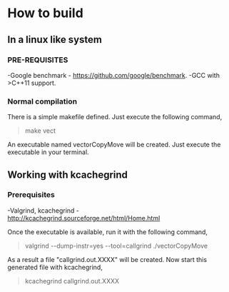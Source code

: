 # How to build

## In a linux like system

### PRE-REQUISITES

  -Google benchmark - https://github.com/google/benchmark.
  -GCC with >C++11 support.

### Normal compilation

There is a simple makefile defined. Just execute the following command,

>make vect

An executable named vectorCopyMove will be created. Just execute the executable in your terminal.

## Working with kcachegrind

### Prerequisites

   -Valgrind, kcachegrind - http://kcachegrind.sourceforge.net/html/Home.html

   Once the executable is available, run it with the following command, 
   >valgrind --dump-instr=yes --tool=callgrind ./vectorCopyMove 

   As a result a file "callgrind.out.XXXX" will be created. Now start this generated file with kcachegrind,

   >kcachegrind callgrind.out.XXXX
